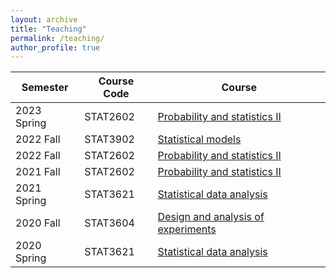 ```yaml
---
layout: archive
title: "Teaching"
permalink: /teaching/
author_profile: true
---
```




|   Semester     |    Course  Code   | Course| 
| -------------  |-------------      |-------------| 
| 2023 Spring   |  STAT2602    | [Probability and statistics II](https://webapp.science.hku.hk/sr4/servlet/enquiry?Type=Course&course_code=STAT2602) | 
| 2022 Fall    |  STAT3902    | [Statistical models](https://webapp.science.hku.hk/sr4/servlet/enquiry?Type=Course&course_code=STAT3902) | 
| 2022 Fall    |  STAT2602    | [Probability and statistics II](https://webapp.science.hku.hk/sr4/servlet/enquiry?Type=Course&course_code=STAT2602) | 
| 2021 Fall    |  STAT2602    | [Probability and statistics II](https://webapp.science.hku.hk/sr4/servlet/enquiry?Type=Course&course_code=STAT2602) |
| 2021 Spring      |  STAT3621   | [Statistical data analysis](https://webapp.science.hku.hk/sr4/servlet/enquiry?Type=Course&course_code=STAT3621) |
| 2020 Fall    |  STAT3604  | [Design and analysis of experiments](https://webapp.science.hku.hk/sr4/servlet/enquiry?Type=Course&course_code=STAT3604)|      
| 2020 Spring      |  STAT3621   | [Statistical data analysis](https://webapp.science.hku.hk/sr4/servlet/enquiry?Type=Course&course_code=STAT3621) |

